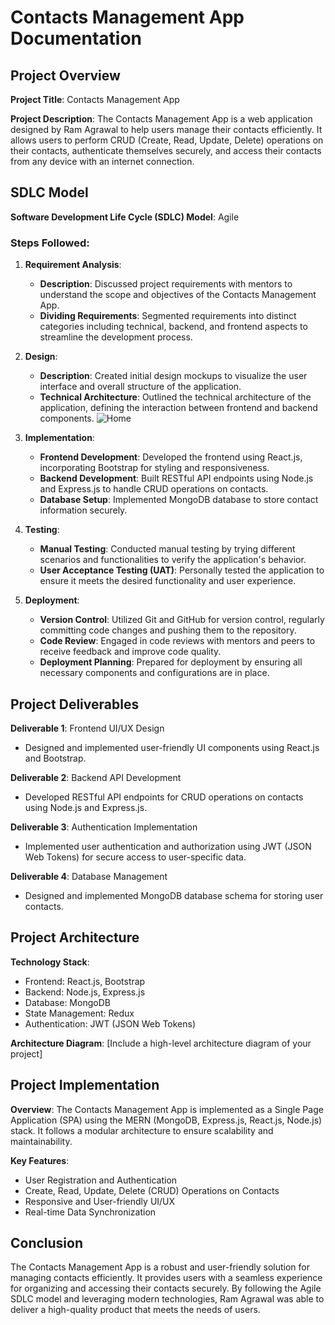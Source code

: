 # Contacts Management App Documentation

## Project Overview

**Project Title**: Contacts Management App

**Project Description**: The Contacts Management App is a web application designed by Ram Agrawal to help users manage their contacts efficiently. It allows users to perform CRUD (Create, Read, Update, Delete) operations on their contacts, authenticate themselves securely, and access their contacts from any device with an internet connection.

## SDLC Model

**Software Development Life Cycle (SDLC) Model**: Agile

### Steps Followed:

1. **Requirement Analysis**:
   - **Description**: Discussed project requirements with mentors to understand the scope and objectives of the Contacts Management App.
   - **Dividing Requirements**: Segmented requirements into distinct categories including technical, backend, and frontend aspects to streamline the development process.

2. **Design**:
   - **Description**: Created initial design mockups to visualize the user interface and overall structure of the application.
   - **Technical Architecture**: Outlined the technical architecture of the application, defining the interaction between frontend and backend components.
    ![Home](https://github.com/RamCCTech/Contacts-Management-MERN/assets/149322355/1fd545e3-1993-4cd9-b2e9-af4f74749d43)

3. **Implementation**:
   - **Frontend Development**: Developed the frontend using React.js, incorporating Bootstrap for styling and responsiveness.
   - **Backend Development**: Built RESTful API endpoints using Node.js and Express.js to handle CRUD operations on contacts.
   - **Database Setup**: Implemented MongoDB database to store contact information securely.

4. **Testing**:
   - **Manual Testing**: Conducted manual testing by trying different scenarios and functionalities to verify the application's behavior.
   - **User Acceptance Testing (UAT)**: Personally tested the application to ensure it meets the desired functionality and user experience.

5. **Deployment**:
   - **Version Control**: Utilized Git and GitHub for version control, regularly committing code changes and pushing them to the repository.
   - **Code Review**: Engaged in code reviews with mentors and peers to receive feedback and improve code quality.
   - **Deployment Planning**: Prepared for deployment by ensuring all necessary components and configurations are in place.


## Project Deliverables

**Deliverable 1**: Frontend UI/UX Design
- Designed and implemented user-friendly UI components using React.js and Bootstrap.

**Deliverable 2**: Backend API Development
- Developed RESTful API endpoints for CRUD operations on contacts using Node.js and Express.js.

**Deliverable 3**: Authentication Implementation
- Implemented user authentication and authorization using JWT (JSON Web Tokens) for secure access to user-specific data.

**Deliverable 4**: Database Management
- Designed and implemented MongoDB database schema for storing user contacts.

## Project Architecture

**Technology Stack**:
- Frontend: React.js, Bootstrap
- Backend: Node.js, Express.js
- Database: MongoDB
- State Management: Redux
- Authentication: JWT (JSON Web Tokens)

**Architecture Diagram**: [Include a high-level architecture diagram of your project]

## Project Implementation

**Overview**: The Contacts Management App is implemented as a Single Page Application (SPA) using the MERN (MongoDB, Express.js, React.js, Node.js) stack. It follows a modular architecture to ensure scalability and maintainability.

**Key Features**:
- User Registration and Authentication
- Create, Read, Update, Delete (CRUD) Operations on Contacts
- Responsive and User-friendly UI/UX
- Real-time Data Synchronization

## Conclusion

The Contacts Management App is a robust and user-friendly solution for managing contacts efficiently. It provides users with a seamless experience for organizing and accessing their contacts securely. By following the Agile SDLC model and leveraging modern technologies, Ram Agrawal was able to deliver a high-quality product that meets the needs of users.
